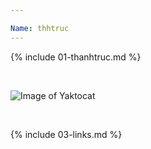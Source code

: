 ```yaml
---

Name: thhtruc
---
```


{% include 01-thanhtruc.md %}

<br>


![Image of Yaktocat](https://octodex.github.com/images/yaktocat.png)

<br>

{% include 03-links.md %}

